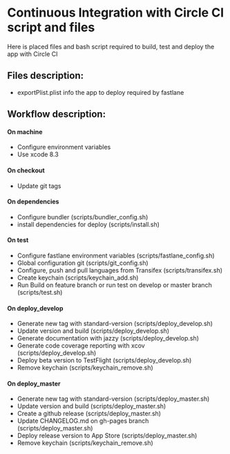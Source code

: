# Continuous Integration with Circle CI script and files 

Here is placed files and bash script required to build, test and deploy the app with Circle CI

## Files description:

- exportPlist.plist info the app to deploy required by fastlane

## Workflow description:

#### On machine

- Configure environment variables
- Use xcode 8.3

#### On checkout

- Update git tags

#### On dependencies

- Configure bundler (scripts/bundler_config.sh)
- install dependencies for deploy (scripts/install.sh)

#### On test

- Configure fastlane environment variables (scripts/fastlane_config.sh)
- Global configuration git (scripts/git_config.sh)
- Configure, push and pull languages from Transifex (scripts/transifex.sh)
- Create keychain (scripts/keychain_add.sh)
- Run Build on feature branch or run test on develop or master branch (scripts/test.sh)

#### On deploy_develop

- Generate new tag with standard-version (scripts/deploy_develop.sh)
- Update version and build (scripts/deploy_develop.sh)
- Generate documentation with jazzy (scripts/deploy_develop.sh)
- Generate code coverage reporting with xcov (scripts/deploy_develop.sh)
- Deploy beta version to TestFlight (scripts/deploy_develop.sh)
- Remove keychain (scripts/keychain_remove.sh) 

#### On deploy_master

- Generate new tag with standard-version (scripts/deploy_master.sh)
- Update version and build (scripts/deploy_master.sh)
- Create a github release (scripts/deploy_master.sh)
- Update CHANGELOG.md on gh-pages branch (scripts/deploy_master.sh)
- Deploy release version to App Store (scripts/deploy_master.sh)
- Remove keychain (scripts/keychain_remove.sh)
